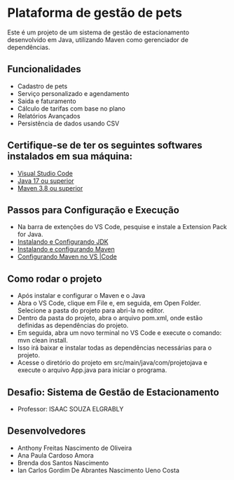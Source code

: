 # Plataforma de gestão de pets

Este é um projeto de um sistema de gestão de estacionamento desenvolvido em Java, utilizando Maven como gerenciador de dependências.

## Funcionalidades

- Cadastro de pets
- Serviço personalizado e agendamento 
- Saida e faturamento
- Cálculo de tarifas com base no plano
- Relatórios Avançados
- Persistência de dados usando CSV

## Certifique-se de ter os seguintes softwares instalados em sua máquina:

- [Visual Studio Code](https://code.visualstudio.com/download)
- [Java 17 ou superior](https://www.oracle.com/br/java/technologies/downloads/)
- [Maven 3.8 ou superior](https://maven.apache.org/download.cgi)

## Passos para Configuração e Execução

- Na barra de extenções do VS Code, pesquise e  instale a  Extension Pack for Java.
- [Instalando e Configurando JDK](https://www.youtube.com/watch?v=_RlftGYiAn8)
- [Instalando e configurando Maven](https://www.youtube.com/watch?v=-ucX5w8Zm8s)
- [Configurando Maven no VS |Code ](https://www.youtube.com/watch?v=23rN0oDdOKg&t=110s)

## Como rodar o projeto

- Após instalar e configurar o Maven e o Java
- Abra o VS Code, clique em File e, em seguida, em Open Folder. Selecione a pasta do projeto para abri-la no editor.
- Dentro da pasta do projeto, abra o arquivo pom.xml, onde estão definidas as dependências do projeto.
- Em seguida, abra um novo terminal no VS Code e execute o comando: mvn clean install.
- Isso irá baixar e instalar todas as dependências necessárias para o projeto.
- Acesse o diretório do projeto em src/main/java/com/projetojava e execute o arquivo App.java para iniciar o programa.

## Desafio: Sistema de Gestão de Estacionamento

- Professor: ISAAC SOUZA ELGRABLY

## Desenvolvedores 

- Anthony Freitas Nascimento de Oliveira
- Ana Paula Cardoso Amora
- Brenda dos Santos Nascimento 
- Ian Carlos Gordim De Abrantes Nascimento Ueno Costa
